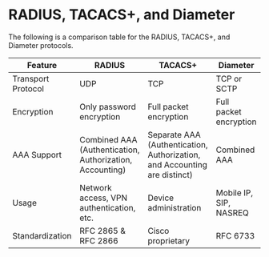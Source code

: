 # RADIUS, TACACS+, and Diameter

The following is a comparison table for the RADIUS, TACACS+, and Diameter protocols.

| Feature             | RADIUS                             | TACACS+                            | Diameter                          |
|---------------------|------------------------------------|------------------------------------|-----------------------------------|
| Transport Protocol  | UDP                                | TCP                                | TCP or SCTP                        |
| Encryption          | Only password encryption           | Full packet encryption             | Full packet encryption            |
| AAA Support         | Combined AAA (Authentication, Authorization, Accounting) | Separate AAA (Authentication, Authorization, and Accounting are distinct) | Combined AAA                      |
| Usage               | Network access, VPN authentication, etc.     | Device administration              | Mobile IP, SIP, NASREQ            |
| Standardization     | RFC 2865 & RFC 2866                | Cisco proprietary                  | RFC 6733                           |

